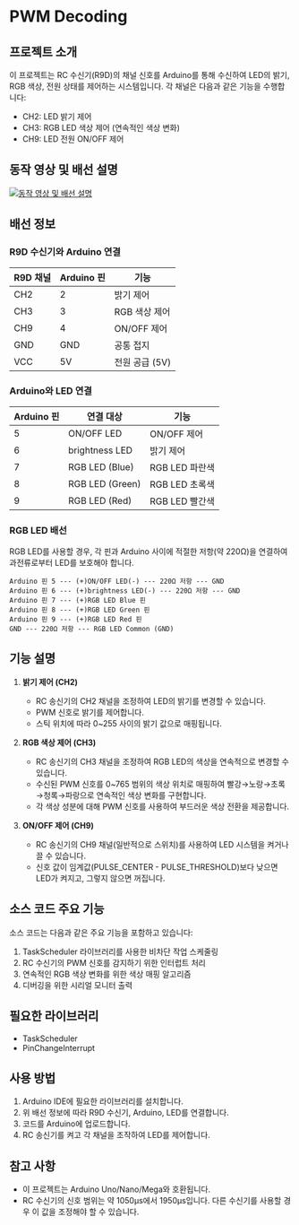 # PWM Decoding

## 프로젝트 소개
이 프로젝트는 RC 수신기(R9D)의 채널 신호를 Arduino를 통해 수신하여 LED의 밝기, RGB 색상, 전원 상태를 제어하는 시스템입니다. 각 채널은 다음과 같은 기능을 수행합니다:
- CH2: LED 밝기 제어
- CH3: RGB LED 색상 제어 (연속적인 색상 변화)
- CH9: LED 전원 ON/OFF 제어

## 동작 영상 및 배선 설명
[![동작 영상 및 배선 설명](https://img.youtube.com/vi/cSw97ibA4u8/maxresdefault.jpg)](https://www.youtube.com/watch?v=cSw97ibA4u8)

## 배선 정보

### R9D 수신기와 Arduino 연결
| R9D 채널 | Arduino 핀 | 기능 |
|---------|-----------|------|
| CH2     | 2         | 밝기 제어 |
| CH3     | 3         | RGB 색상 제어 |
| CH9     | 4         | ON/OFF 제어 |
| GND     | GND       | 공통 접지 |
| VCC     | 5V        | 전원 공급 (5V) |

### Arduino와 LED 연결
| Arduino 핀 | 연결 대상 | 기능 |
|-----------|----------|------|
| 5         | ON/OFF LED | ON/OFF 제어 |
| 6         | brightness LED | 밝기 제어 |
| 7         | RGB LED (Blue) | RGB LED 파란색 |
| 8         | RGB LED (Green) | RGB LED 초록색 |
| 9         | RGB LED (Red) | RGB LED 빨간색 |

### RGB LED 배선
RGB LED를 사용할 경우, 각 핀과 Arduino 사이에 적절한 저항(약 220Ω)을 연결하여 과전류로부터 LED를 보호해야 합니다.

```
Arduino 핀 5 --- (+)ON/OFF LED(-) --- 220Ω 저항 --- GND
Arduino 핀 6 --- (+)brightness LED(-) --- 220Ω 저항 --- GND
Arduino 핀 7 --- (+)RGB LED Blue 핀
Arduino 핀 8 --- (+)RGB LED Green 핀
Arduino 핀 9 --- (+)RGB LED Red 핀
GND --- 220Ω 저항 --- RGB LED Common (GND)
```

## 기능 설명
1. **밝기 제어 (CH2)**
   - RC 송신기의 CH2 채널을 조정하여 LED의 밝기를 변경할 수 있습니다.
   - PWM 신호로 밝기를 제어합니다.
   - 스틱 위치에 따라 0~255 사이의 밝기 값으로 매핑됩니다.

2. **RGB 색상 제어 (CH3)**
   - RC 송신기의 CH3 채널을 조정하여 RGB LED의 색상을 연속적으로 변경할 수 있습니다.
   - 수신된 PWM 신호를 0~765 범위의 색상 위치로 매핑하여 빨강→노랑→초록→청록→파랑으로 연속적인 색상 변화를 구현합니다.
   - 각 색상 성분에 대해 PWM 신호를 사용하여 부드러운 색상 전환을 제공합니다.

3. **ON/OFF 제어 (CH9)**
   - RC 송신기의 CH9 채널(일반적으로 스위치)를 사용하여 LED 시스템을 켜거나 끌 수 있습니다.
   - 신호 값이 임계값(PULSE_CENTER - PULSE_THRESHOLD)보다 낮으면 LED가 켜지고, 그렇지 않으면 꺼집니다.

## 소스 코드 주요 기능

소스 코드는 다음과 같은 주요 기능을 포함하고 있습니다:

1. TaskScheduler 라이브러리를 사용한 비차단 작업 스케줄링
2. RC 수신기의 PWM 신호를 감지하기 위한 인터럽트 처리
3. 연속적인 RGB 색상 변화를 위한 색상 매핑 알고리즘
4. 디버깅을 위한 시리얼 모니터 출력

## 필요한 라이브러리
- TaskScheduler
- PinChangeInterrupt

## 사용 방법
1. Arduino IDE에 필요한 라이브러리를 설치합니다.
2. 위 배선 정보에 따라 R9D 수신기, Arduino, LED를 연결합니다.
3. 코드를 Arduino에 업로드합니다.
4. RC 송신기를 켜고 각 채널을 조작하여 LED를 제어합니다.

## 참고 사항
- 이 프로젝트는 Arduino Uno/Nano/Mega와 호환됩니다.
- RC 수신기의 신호 범위는 약 1050μs에서 1950μs입니다. 다른 수신기를 사용할 경우 이 값을 조정해야 할 수 있습니다.